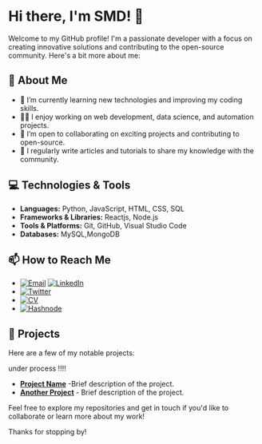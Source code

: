 # Hi there, I'm SMD! 👋

Welcome to my GitHub profile! I'm a passionate developer with a focus on creating innovative solutions and contributing to the open-source community. Here's a bit more about me:

## 🚀 About Me

- 🌱 I’m currently learning new technologies and improving my coding skills.
- 👨‍💻 I enjoy working on web development, data science, and automation projects.
- 🤝 I’m open to collaborating on exciting projects and contributing to open-source.
- 📝 I regularly write articles and tutorials to share my knowledge with the community.

## 💻 Technologies & Tools

- **Languages:** Python, JavaScript, HTML, CSS, SQL
- **Frameworks & Libraries:** Reactjs, Node.js
- **Tools & Platforms:** Git, GitHub, Visual Studio Code
- **Databases:** MySQL,MongoDB


## 📫 How to Reach Me

- [![Email](https://img.shields.io/badge/Email-D14836?style=for-the-badge&logo=gmail&logoColor=white)](mailto:owaissmd33@gmail.com) [![LinkedIn](https://img.shields.io/badge/LinkedIn-0077B5?style=for-the-badge&logo=linkedin&logoColor=white)](https://www.linkedin.com/in/smd-owais-7703b7245/)
- [![Twitter](https://img.shields.io/badge/Twitter-1DA1F2?style=for-the-badge&logo=twitter&logoColor=white)](https://x.com/SMD9987)
- [![CV](https://img.shields.io/badge/CV-4285F4?style=for-the-badge&logo=google-drive&logoColor=white)](https://docs.google.com/document/d/1c_wBLDq_2Q0NDd28YiDBuzxvQ7rf0FY9/edit)
- [![Hashnode](https://img.shields.io/badge/-Hashnode-00A6D6?style=flat&logo=hashnode&logoColor=white)](https://hashnode.com/@SMD99)


## 🌟 Projects

Here are a few of my notable projects:
    
  
  under process !!!!

- [**Project Name**](https://github.com/SMD111-git/project-repo) -Brief description of the project.
- [**Another Project**](https://github.com/SMD111-git/another-project-repo) - Brief description of the project.

Feel free to explore my repositories and get in touch if you'd like to collaborate or learn more about my work!

Thanks for stopping by!
